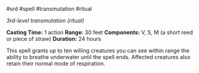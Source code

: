  #srd #spell #transmutation #ritual 

*3rd-level transmutation (ritual)*

**Casting Time:** 1 action
**Range:** 30 feet
**Components:** V, S, M (a short reed or piece of straw)
**Duration:** 24 hours

This spell grants up to ten willing creatures you can see within range the ability to breathe underwater until the spell ends. Affected creatures also retain their normal mode of respiration.

